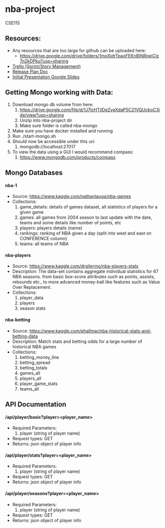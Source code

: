 # nba-project
CSE115

## Resources:
* Any resources that are too large for github can be uploaded here:
    * https://drive.google.com/drive/folders/1moXjdrTpaoFEKnBINRneiClz7n2kDPku?usp=sharing
* [Trello (Sprint/Story Management)](https://trello.com/invite/b/DTwVTQJb/4f8e8f927f27e82ddff1a968f02fa8da/cse115-nba-project)
* [Release Plan Doc](https://docs.google.com/document/d/1Gi5N25cxH5tdHwD4RcxDuTLrFQG7naUqsnnJQdIfxS8/edit)
* [Initial Presentation Google Slides](https://docs.google.com/document/d/1Gi5N25cxH5tdHwD4RcxDuTLrFQG7naUqsnnJQdIfxS8/edit)

## Getting Mongo working with Data:
1. Download mongo db volume from here:
    1. https://drive.google.com/file/d/1J7lcHTjlDeZyeXdaP5C21VQUcboC3ide/view?usp=sharing
    2. Unzip into nba-project dir
    3. Make sure folder is called nba-mongo
2. Make sure you have docker installed and running
3. Run ./start-mongo.sh
4. Should now be accessible under this uri:
    1. mongodb://localhost:27017
5. To view the data using a GUI I would recommend compass:
    1. https://www.mongodb.com/products/compass
    
## Mongo Databases

#### nba-1
* Source: https://www.kaggle.com/nathanlauga/nba-games
* Collections:
    1. game_details: details of games dataset, all statistics of players for a given game
    2. games: all games from 2004 season to last update with the date, teams and some details like number of points, etc
    3. players: players details (name)
    4. rankings: ranking of NBA given a day (split into west and east on CONFERENCE column)
    5. teams: all teams of NBA
    
#### nba-players
* Source: https://www.kaggle.com/drgilermo/nba-players-stats
* Description: The data-set contains aggregate individual statistics for 67 NBA seasons. from basic box-score attributes such as points, assists, rebounds etc., to more advanced money-ball like features such as Value Over Replacement.
* Collections:
    1. player_data
    2. players
    3. season stats
    
#### nba-betting
* Source: https://www.kaggle.com/ehallmar/nba-historical-stats-and-betting-data
* Description: Match stats and betting odds for a large number of historical NBA games
* Collections:
    1. betting_money_line
    2. betting_spread
    3. betting_totals
    4. games_all
    5. players_all
    6. player_game_stats
    7. teams_all

        
## API Documentation

#### /api/player/basic?player=<player_name>
* Required Parameters:
    1. player (string of player name)
* Request types: GET
* Returns: json object of player info

#### /api/player/stats?player=<player_name>
* Required Parameters:
    1. player (string of player name)
* Request types: GET
* Returns: json object of player info

#### /api/player/seasons?player=<player_name>
* Required Parameters:
    1. player (string of player name)
* Request types: GET
* Returns: json object of player info


